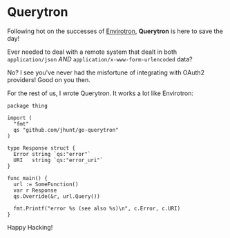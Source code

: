 Querytron
=========

Following hot on the successes of [Envirotron][env], **Querytron**
is here to save the day!

Ever needed to deal with a remote system that dealt in both
`application/json` _AND_ `application/x-www-form-urlencoded` data?

No?  I see you've never had the misfortune of integrating with
OAuth2 providers!  Good on you then.

For the rest of us, I wrote Querytron.  It works a lot like
Envirotron:

```
package thing

import (
  "fmt"
  qs "github.com/jhunt/go-querytron"
)

type Response struct {
  Error string `qs:"error"`
  URI   string `qs:"error_uri"`
}

func main() {
  url := SomeFunction()
  var r Response
  qs.Override(&r, url.Query())

  fmt.Printf("error %s (see also %s)\n", c.Error, c.URI)
}
```

Happy Hacking!

[env]: https://github.com/jhunt/go-envirotron
